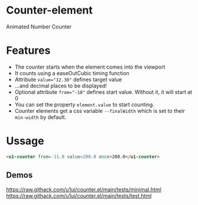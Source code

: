 # Counter-element
Animated Number Counter

# Features
- The counter starts when the element comes into the viewport
- It counts using a easeOutCubic timing function
- Attribute `value="12.30"` defines target value 
- ...and decimal places to be displayed!
- Optional attribute `from="-10"` defines start value. Without it, it will start at 0
- You can set the property `element.value` to start counting.
- Counter elements get a css variable `--finalWidth` which is set to their `min-width` by default.

# Ussage
```html
<u1-counter from=-11.0 value=200.0 once>200.0</u1-counter>
```

## Demos
https://raw.githack.com/u1ui/counter.el/main/tests/minimal.html  
https://raw.githack.com/u1ui/counter.el/main/tests/test.html  
